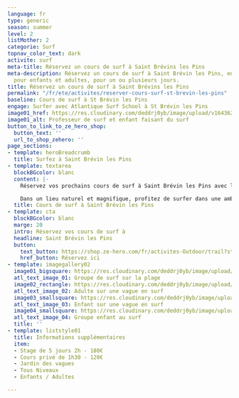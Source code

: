 ```yaml
---
language: fr
type: generic
season: summer
level: 2
listMother: 2
categorie: Surf
topnav_color_text: dark
activite: surf
meta-title: Réservez un cours de surf à Saint Brévins les Pins
meta-description: Réservez un cours de surf à Saint Brévin les Pins, en Loire Atlantique,
  pour enfants et adultes, pour un ou plusieurs jours.
title: Réservez un cours de surf à Saint Brévins les Pins
permalink: "/fr/ete/activites/reserver-cours-surf-st-brevin-les-pins"
baseline: Cours de surf à St Brévin les Pins
engage: Surfer avec Atlantique Surf School à St Brévin les Pins
image01_href: https://res.cloudinary.com/deddrj0yb/image/upload/v1643624275/website/Surf%20Atlantic/IMG_7584_itolid.jpg
image01_alt: Professeur de surf et enfant faisant du surf
button_to_link_to_ze_hero_shop:
  button_text: ''
  url_to_shop_zehero: ''
page_sections:
- template: heroBreadcrumb
  title: Surfez à Saint Brévin les Pins
- template: textarea
  blockBGcolor: blanc
  content: |-
    Réservez vos prochains cours de surf à Saint Brévin les Pins avec l’école de surf Atlantic Surf School. Une école de surf passionné, qui dans la bonne humeur, vous apportera les meilleurs conseils pour débuter ou vous perfectionner en surf. Dans une ambiance conviviale, apprenez le surf avec des stages de plusieurs jours de surf. Vous pourrez également louer tout votre matériel directement dans l’école tel que les planches de surf et les combinaisons de surf. Un choix de matériel adapté à vous et aux conditions. Vous pourrez réserver des cours collectifs de plusieurs jours, pour enfants et pour adultes. Découvrez pour les touts petits le jardin des vagues. Les cours privés vous seront également proposés afin d’avoir une séance privatisée entre vous et le professeur de surf. .

    Dans un lieu naturel et magnifique, profitez de surfer dans une ambiance agréable avec une école de surf professionnelle qui vous apportera tous leurs savoirs.
  title: Cours de surf à Saint Brévin les Pins
- template: cta
  blockBGcolor: blanc
  marge: 20
  intro: Réservez vos cours de surf à
  headline: Saint Brévin les Pins
  button:
    text_button: https://shop.ze-hero.com/fr/activites-Outdoor/trail?station=Loire+Atlantique+%2844%29&calessonstype=all&catypegenderlistsummer=all&calessonsactivitytype=Surf&start-date=
    href_button: Réservez ici
- template: imagegallery02
  image01_bigsquare: https://res.cloudinary.com/deddrj0yb/image/upload/v1643624276/website/Surf%20Atlantic/IMG_7714_fsigmd.jpg
  atl_text_image_01: Groupe de surf sur la plage
  image02_rectangle: https://res.cloudinary.com/deddrj0yb/image/upload/v1643624275/website/Surf%20Atlantic/DSC_1440_ruy2qd.jpg
  atl_text_image_02: Adulte sur une vague en surf
  image03_smallsquare: https://res.cloudinary.com/deddrj0yb/image/upload/v1643624276/website/Surf%20Atlantic/IMG_7885_dljybe.jpg
  atl_text_image_03: Enfant sur une vague en surf
  image04_smallsquare: https://res.cloudinary.com/deddrj0yb/image/upload/v1643624275/website/Surf%20Atlantic/IMG_3213_dwivw3.jpg
  atl_text_image_04: Groupe enfant au surf
  title: ''
- template: liststyle01
  title: Informations supplémentaires
  item:
  - Stage de 5 jours 2h - 180€
  - Cours privé de 1h30 - 120€
  - Jardin des vagues
  - Tous Niveaux
  - Enfants / Adultes

---
```

